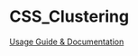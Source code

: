 # CSS_Clustering

[Usage Guide & Documentation]([url](https://docs.google.com/document/d/1-HWFtcZidHHvYllRLvEc1ny1jF4dTl2MgPHfJVRPCvM/edit#))
